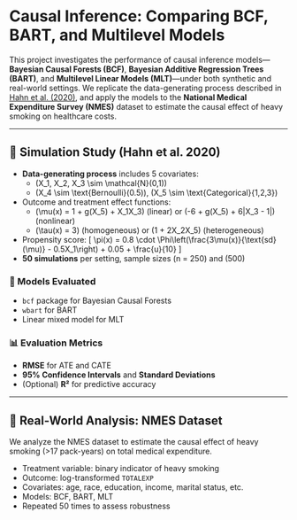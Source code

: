 # Causal Inference: Comparing BCF, BART, and Multilevel Models

This project investigates the performance of causal inference models—**Bayesian Causal Forests (BCF)**, **Bayesian Additive Regression Trees (BART)**, and **Multilevel Linear Models (MLT)**—under both synthetic and real-world settings. We replicate the data-generating process described in [Hahn et al. (2020)](https://doi.org/10.1214/19-BA1175), and apply the models to the **National Medical Expenditure Survey (NMES)** dataset to estimate the causal effect of heavy smoking on healthcare costs.

---

## 🔬 Simulation Study (Hahn et al. 2020)
- **Data-generating process** includes 5 covariates:
  - \(X_1, X_2, X_3 \sim \mathcal{N}(0,1)\)
  - \(X_4 \sim \text{Bernoulli}(0.5)\), \(X_5 \sim \text{Categorical}\{1,2,3\}\)
- Outcome and treatment effect functions:
  - \(\mu(x) = 1 + g(X_5) + X_1X_3\) (linear) or \(-6 + g(X_5) + 6|X_3 - 1|\) (nonlinear)
  - \(\tau(x) = 3\) (homogeneous) or \(1 + 2X_2X_5\) (heterogeneous)
- Propensity score:
  \[
  \pi(x) = 0.8 \cdot \Phi\left(\frac{3\mu(x)}{\text{sd}(\mu)} - 0.5X_1\right) + 0.05 + \frac{u}{10}
  \]
- **50 simulations** per setting, sample sizes \(n = 250\) and \(500\)

### 🔧 Models Evaluated
- `bcf` package for Bayesian Causal Forests
- `wbart` for BART
- Linear mixed model for MLT

### 📊 Evaluation Metrics
- **RMSE** for ATE and CATE
- **95% Confidence Intervals** and **Standard Deviations**
- (Optional) **R²** for predictive accuracy

---

## 🏥 Real-World Analysis: NMES Dataset

We analyze the NMES dataset to estimate the causal effect of heavy smoking (>17 pack-years) on total medical expenditure.

- Treatment variable: binary indicator of heavy smoking
- Outcome: log-transformed `TOTALEXP`
- Covariates: age, race, education, income, marital status, etc.
- Models: BCF, BART, MLT
- Repeated 50 times to assess robustness


